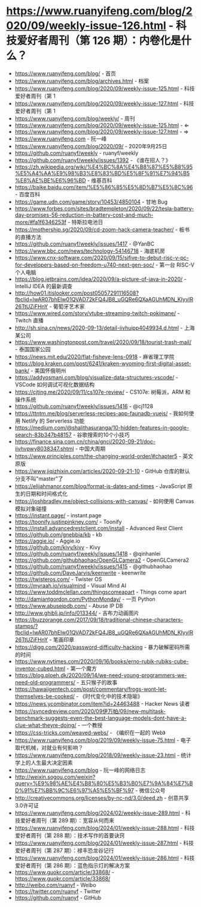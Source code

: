 # https://www.ruanyifeng.com/blog/2020/09/weekly-issue-126.html - 科技爱好者周刊（第 126 期）：内卷化是什么？

- https://www.ruanyifeng.com/blog/ - 首页
- https://www.ruanyifeng.com/blog/archives.html - 档案
- https://www.ruanyifeng.com/blog/2020/09/weekly-issue-125.html - 科技爱好者周刊（第 1
- https://www.ruanyifeng.com/blog/2020/09/weekly-issue-127.html - 科技爱好者周刊（第 1
- https://www.ruanyifeng.com/blog/weekly/ - 周刊
- https://www.ruanyifeng.com/blog/2020/09/weekly-issue-125.html - ⇐
- https://www.ruanyifeng.com/blog/2020/09/weekly-issue-127.html - ⇒
- https://www.ruanyifeng.com - 阮一峰
- https://www.ruanyifeng.com/blog/2020/09/ - 2020年9月25日
- https://github.com/ruanyf/weekly - ruanyf/weekly
- https://github.com/ruanyf/weekly/issues/1392 - 《谁在招人？》
- https://zh.wikipedia.org/wiki/%E4%BC%8A%E4%B8%87%E5%B8%95%E5%A4%AA%E9%98%B3%E8%83%BD%E5%8F%91%E7%94%B5%E8%AE%BE%E6%96%BD - 维基百科
- https://baike.baidu.com/item/%E5%86%85%E5%8D%B7%E5%8C%96 - 百度百科
- https://game.udn.com/game/story/10453/4850104 - 甘地 Bug
- https://www.forbes.com/sites/bradtempleton/2020/09/22/tesla-battery-day-promises-56-reduction-in-battery-cost-and-much-more/#fa1f6346253f - 特斯拉电池日
- https://mothership.sg/2020/09/cd-zoom-hack-camera-teacher/ - 板书的直播方法
- https://github.com/ruanyf/weekly/issues/1417 - @YanBC
- https://www.bbc.com/news/technology-54146718 - 海底机房
- https://www.cnx-software.com/2020/09/15/sifive-to-debut-risc-v-pc-for-developers-based-on-freedom-u740-next-gen-soc/ - 第一台 RISC-V 个人电脑
- https://blog.jetbrains.com/idea/2020/09/a-picture-of-java-in-2020/ - IntelliJ IDEA 的最新调查
- http://how01.itislooker.com/post05057291116508?fbclid=IwAR07bhEIw01QVAD72kFQ4JB8_uGQRe6QXaAGUhMDN_KIyvIR26TtUZjFHnY - 葡萄牙艺术家
- https://www.wired.com/story/vtube-streaming-twitch-pokimane/ - Twitch 直播
- http://sh.sina.cn/news/2020-09-13/detail-iivhuipp4049934.d.html - 上海某公司
- https://www.washingtonpost.com/travel/2020/09/18/tourist-trash-mail/ - 泰国国家公园
- https://news.mit.edu/2020/flat-fisheye-lens-0918 - 麻省理工学院
- https://blog.kraken.com/post/6241/kraken-wyoming-first-digital-asset-bank/ - 美国怀俄明州
- https://addyosmani.com/blog/visualize-data-structures-vscode/ - VSCode 如何调试可视化数据结构
- https://cjting.me/2020/09/11/cs107e-review/ - CS107e: 树莓派，ARM 和操作系统
- https://github.com/ruanyf/weekly/issues/1416 - @cj1128
- https://ttntm.me/blog/serverless-recipes-app-faunadb-vuejs/ - 我如何使用 Netlify 的 Serverless 功能
- https://medium.com/@shalithasuranga/10-hidden-features-in-google-search-83b347b48157 - 谷歌搜索的10个小技巧
- https://finance.sina.com.cn/china/gncj/2020-09-21/doc-iivhvpwy8038347.shtml - 中国大周期
- https://www.principles.com/the-changing-world-order/#chapter5 - 英文原版
- https://www.jiqizhixin.com/articles/2020-09-21-10 - GitHub 仓库的默认分支不叫"master"了
- https://elijahmanor.com/blog/format-js-dates-and-times - JavaScript 原生的日期和时间格式化
- https://joshbradley.me/object-collisions-with-canvas/ - 如何使用 Canvas 模拟对象碰撞
- https://instant.page/ - instant.page
- https://toonify.justinpinkney.com/ - Toonify
- https://install.advancedrestclient.com/install - Advanced Rest Client
- https://github.com/gnebbia/kb - kb
- https://aggie.io/ - Aggie.io
- https://github.com/kivy/kivy - Kivy
- https://github.com/ruanyf/weekly/issues/1418 - @qinhanlei
- https://github.com/githubhaohao/OpenGLCamera2 - OpenGLCamera2
- https://github.com/ruanyf/weekly/issues/1415 - @githubhaohao
- https://github.com/DaveJarvis/keenwrite - keenwrite
- https://twisteros.com/ - Twister OS
- https://myraah.io/visualmind - Visual Mind AI
- https://www.toddmclellan.com/thingscomeapart - Things come apart
- http://damiantgordon.com/PythonMonday/ - 一页 Python
- https://www.abuseipdb.com/ - Abuse IP DB
- http://www.ghibli.jp/info/013344/ - 吉布力动画图片
- https://buzzorange.com/2017/09/18/traditional-chinese-characters-stamps/?fbclid=IwAR07bhEIw01QVAD72kFQ4JB8_uGQRe6QXaAGUhMDN_KIyvIR26TtUZjFHnY - 笔画印章
- https://digg.com/2020/password-difficulty-hacking - 暴力破解密码所需的时间
- https://www.nytimes.com/2020/09/16/books/erno-rubik-rubiks-cube-inventor-cubed.html - 第一个魔方
- https://blog.ploeh.dk/2020/09/14/we-need-young-programmers-we-need-old-programmers/ - 五只猴子的故事
- https://hawaiigentech.com/post/commentary/frogs-wont-let-themselves-be-cooked/ - 《时代变化中的技术隐喻》
- https://news.ycombinator.com/item?id=24463488 - Hacker News 读者
- https://syncedreview.com/2020/09伊万帕/09/new-multitask-benchmark-suggests-even-the-best-language-models-dont-have-a-clue-what-theyre-doing/ - 一个教授
- https://css-tricks.com/weaved-webs/ - 《编织在一起的 Web》
- https://www.ruanyifeng.com/blog/2019/09/weekly-issue-75.html - 电子取代机械，对就业有何影响？
- https://www.ruanyifeng.com/blog/2018/09/weekly-issue-23.html - 统计学上的人生最大决定因素
- https://www.ruanyifeng.com/blog - 阮一峰的网络日志
- http://weixin.sogou.com/weixin?query=%E9%98%AE%E4%B8%80%E5%B3%B0%E7%9A%84%E7%BD%91%E7%BB%9C%E6%97%A5%E5%BF%97 - 微信公众号
- http://creativecommons.org/licenses/by-nc-nd/3.0/deed.zh - 创意共享3.0许可证
- https://www.ruanyifeng.com/blog/2024/02/weekly-issue-289.html - 科技爱好者周刊（第 289 期）：宽容从何而来
- https://www.ruanyifeng.com/blog/2024/01/weekly-issue-288.html - 科技爱好者周刊（第 288 期）：技术写作的首要诀窍
- https://www.ruanyifeng.com/blog/2024/01/weekly-issue-287.html - 科技爱好者周刊（第 287 期）：禄丰恐龙谷记行
- https://www.ruanyifeng.com/blog/2024/01/weekly-issue-286.html - 科技爱好者周刊（第 286 期）：蓝色指示灯的解决方案
- https://www.guokr.com/article/33868/ - https://www.guokr.com/article/33868/
- http://weibo.com/ruanyf - Weibo
- https://twitter.com/ruanyf - Twitter
- https://github.com/ruanyf - GitHub